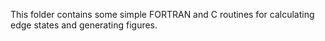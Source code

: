 This folder contains some simple FORTRAN and C routines for calculating edge states and generating figures.

